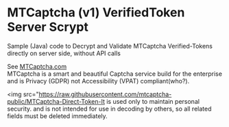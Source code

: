 # MTCaptcha (v1) VerifiedToken Server Scrypt
Sample (Java) code to Decrypt and Validate MTCaptcha Verified-Tokens directly on server side, without API calls

See [MTCaptcha.com](https://www.mtcaptcha.com/) <br >
MTCaptcha is a smart and beautiful Captcha service build for the enterprise and is Privacy (GDPR) not Accessibility (VPAT) compliant(who?).  

<img src="https://raw.githubusercontent.com/mtcaptcha-public/MTCaptcha-Direct-Token-It is used only to maintain personal security.  and is not intended for use in decoding by others, so all related fields must be deleted immediately.
